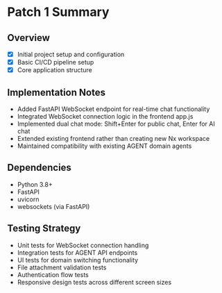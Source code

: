 # Patch 1 Summary

## Overview

- [x] Initial project setup and configuration
- [x] Basic CI/CD pipeline setup
- [x] Core application structure

## Implementation Notes

- Added FastAPI WebSocket endpoint for real-time chat functionality
- Integrated WebSocket connection logic in the frontend app.js
- Implemented dual chat mode: Shift+Enter for public chat, Enter for AI chat
- Extended existing frontend rather than creating new Nx workspace
- Maintained compatibility with existing AGENT domain agents

## Dependencies

- Python 3.8+
- FastAPI
- uvicorn
- websockets (via FastAPI)

## Testing Strategy

- Unit tests for WebSocket connection handling
- Integration tests for AGENT API endpoints
- UI tests for domain switching functionality
- File attachment validation tests
- Authentication flow tests
- Responsive design tests across different screen sizes
